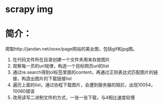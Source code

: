 # scrapy img
# 简介： 
爬取http://jandan.net/ooxx/page网站的美女图，包括gif和jpg图。

1. 在代码文件所在目录创建一个文件夹用来存放图片
2. 观察每一页的url规律，构造一个目标网页url的list
3. 通过re.search得到ol标签里面的content，再通过正则表达式匹配图片的链接，构造出图片的下载链接list
4. 遍历上面的list，通过协程下载图片，会遭到服务器的阻拦，出现10054，10060错误
5. 改用读写二进制文件的方式，一张一张下载，与4相比速度较慢
